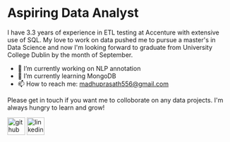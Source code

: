 
# Aspiring Data Analyst

I have 3.3 years of experience in ETL testing at Accenture with extensive use of SQL. My love to work on data pushed me to pursue a master's in Data Science and now I'm looking forward to graduate from University College Dublin by the month of September.


- 🔭 I’m currently working on NLP annotation 
- 🌱 I’m currently learning MongoDB 
- 📫 How to reach me: madhuprasath556@gmail.com 

Please get in touch if you want me to colloborate on any data projects. I'm always hungry to learn and grow! 

[<img src='https://cdn.jsdelivr.net/npm/simple-icons@3.0.1/icons/github.svg' alt='github' height='40'>](https://github.com/madhu050596)  [<img src='https://cdn.jsdelivr.net/npm/simple-icons@3.0.1/icons/linkedin.svg' alt='linkedin' height='40'>](https://www.linkedin.com/in/madhu-prasath/)



